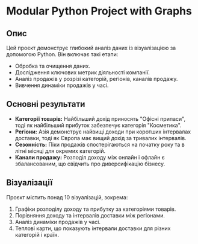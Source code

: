 # **Modular Python Project with Graphs**

## Опис
Цей проєкт демонструє глибокий аналіз даних із візуалізацією за допомогою Python. Він включає такі етапи:
- Обробка та очищення даних.
- Дослідження ключових метрик діяльності компанії.
- Аналіз продажів у розрізі категорій, регіонів, каналів продажу.
- Вивчення динаміки продажів у часі.

## Основні результати
- **Категорії товарів:** Найбільший дохід приносять "Офісні припаси", тоді як найбільший прибуток забезпечує категорія "Косметика".
- **Регіони:** Азія демонструє найвищі доходи при коротших інтервалах доставки, тоді як Європа має вищий дохід за тривалих інтервалів.
- **Сезонність:** Піки продажів спостерігаються на початку року та в літні місяці для окремих категорій.
- **Канали продажу:** Розподіл доходу між онлайн і офлайн є збалансованим, що свідчить про диверсифікацію бізнесу.

##  Візуалізації
Проєкт містить понад 10 візуалізацій, зокрема:
1. Графіки розподілу доходу та прибутку за категоріями товарів.
2. Порівняння доходу та інтервалів доставки між регіонами.
3. Аналіз динаміки продажів у часі.
4. Теплові карти, що показують інтервали доставки для різних категорій і країн.

